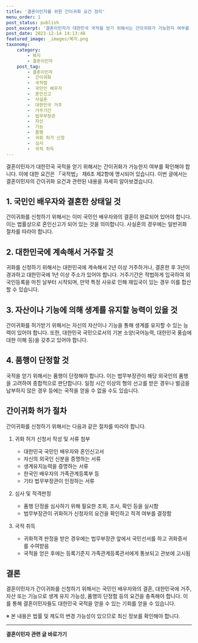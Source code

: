 ```yaml
---
title: '결혼이민자를 위한 간이귀화 요건 정리'
menu_order: 1
post_status: publish
post_excerpt: '결혼이민자가 대한민국 국적을 얻기 위해서는 간이귀화가 가능한지 여부를 확인해야 합니다. 이에 대한 요건은  국적법  제6조 제2항에 명시되어 있습니다. 이번 글에서는 결혼이민자의 간이귀화 요건과 관련된 내용을 자세히 알아보겠습니다.'
post_date: 2023-12-14 14:13:48
featured_image: _images/복지.png
taxonomy:
    category:
        - 복지
        - 결혼이민자
    post_tag:
        - 결혼이민자
        -  간이귀화
        -  국적법
        -  국민인 배우자
        -  혼인신고
        -  사실혼
        -  대한민국 거주
        -  거주기간
        -  법무부장관
        -  자산
        -  기능
        -  품행
        -  귀화 허가 신청
        -  심사
        -  국적 취득
---
```



결혼이민자가 대한민국 국적을 얻기 위해서는 간이귀화가 가능한지 여부를 확인해야 합니다. 이에 대한 요건은 「국적법」 제6조 제2항에 명시되어 있습니다. 이번 글에서는 결혼이민자의 간이귀화 요건과 관련된 내용을 자세히 알아보겠습니다.

## 1. 국민인 배우자와 결혼한 상태일 것

간이귀화를 신청하기 위해서는 이미 국민인 배우자와의 결혼이 완료되어 있어야 합니다. 이는 법률상으로 혼인신고가 되어 있는 것을 의미합니다. 사실혼의 경우에는 일반귀화 절차를 따라야 합니다.

## 2. 대한민국에 계속해서 거주할 것

귀화를 신청하기 위해서는 대한민국에 계속해서 2년 이상 거주하거나, 결혼한 후 3년이 경과하고 대한민국에 1년 이상 주소가 있어야 합니다. 거주기간은 적법하게 입국하여 외국인등록을 마친 날부터 시작되며, 만약 특정 사유로 인해 재입국이 있는 경우 이를 합산할 수 있습니다.

## 3. 자산이나 기능에 의해 생계를 유지할 능력이 있을 것

간이귀화를 허가받기 위해서는 자신의 자산이나 기능을 통해 생계를 유지할 수 있는 능력이 있어야 합니다. 또한, 대한민국 국민으로서의 기본 소양(국어능력, 대한민국 풍습에 대한 이해 등)을 갖추고 있어야 합니다.

## 4. 품행이 단정할 것

국적을 얻기 위해서는 품행이 단정해야 합니다. 이는 법무부장관이 해당 외국인의 품행을 고려하여 종합적으로 판단합니다. 일정 시간 이상의 형의 선고를 받은 경우나 벌금을 납부하지 않은 경우 등에는 국적을 얻을 수 없을 수도 있습니다.

## 간이귀화 허가 절차

간이귀화를 신청하기 위해서는 다음과 같은 절차를 따라야 합니다.

1. 귀화 허가 신청서 작성 및 서류 첨부
   - 대한민국 국민인 배우자와 혼인신고서
   - 자신의 외국인 신분을 증명하는 서류
   - 생계유지능력을 증명하는 서류
   - 한국인 배우자의 가족관계등록부 등
   - 기타 법무부장관이 인정하는 서류

2. 심사 및 적격판정
   - 품행 단정을 심사하기 위해 필요한 조회, 조사, 확인 등을 실시함
   - 법무부장관이 귀화허가 신청자의 요건을 확인하고 적격 여부를 결정함

3. 국적 취득
   - 귀화적격 판정을 받은 경우에는 법무부장관 앞에서 국민선서를 하고 귀화증서를 수여받음
   - 국적을 얻은 후에는 등록기준지 가족관계등록관서에게 통보되고 관보에 고시됨

## 결론

결혼이민자가 간이귀화를 신청하기 위해서는 국민인 배우자와의 결혼, 대한민국에 거주, 자산 또는 기능으로 생계 유지 가능성, 품행의 단정함 등의 요건을 충족해야 합니다. 이를 통해 결혼이민자들도 대한민국 국적을 얻을 수 있는 기회를 얻을 수 있습니다.

※ 본 내용은 법률 및 제도의 변경 가능성이 있으므로 최신 정보를 확인해야 합니다.
<!-- wp:separator -->
<hr class="wp-block-separator has-alpha-channel-opacity"/>
<!-- /wp:separator -->

<!-- wp:group {"backgroundColor":"base","layout":{"type":"constrained"}} -->
<div class="wp-block-group has-base-background-color has-background"><!-- wp:paragraph {"align":"center","fontSize":"medium"} -->
<p class="has-text-align-center has-large-font-size"><strong>결혼이민자 관련 글 바로가기</strong></p>
<!-- /wp:paragraph -->


<!-- wp:latest-posts
{"categories":[{"id":14581,"count":19,"description":"","link":"https://uknowlaw.com/category/%ea%b2%b0%ed%98%bc%ec%9d%b4%eb%af%bc%ec%9e%90/","name":"결혼이민자","slug":"결혼이민자","taxonomy":"category","parent":0,"meta":[],"_links":{"self":[{"href":"https://uknowlaw.com/wp-json/wp/v2/categories/14581"}],"collection":[{"href":"https://uknowlaw.com/wp-json/wp/v2/categories"}],"about":[{"href":"https://uknowlaw.com/wp-json/wp/v2/taxonomies/category"}],"wp:post_type":[{"href":"https://uknowlaw.com/wp-json/wp/v2/posts?categories=14581"}],"curies":[{"name":"wp","href":"https://api.w.org/{rel}","templated":true}]}}],"postsToShow":100,"excerptLength":28,"postLayout":"grid","columns":2,"featuredImageAlign":"left","featuredImageSizeSlug":"large","fontSize":"small"} /--></div>
<!-- /wp:group -->